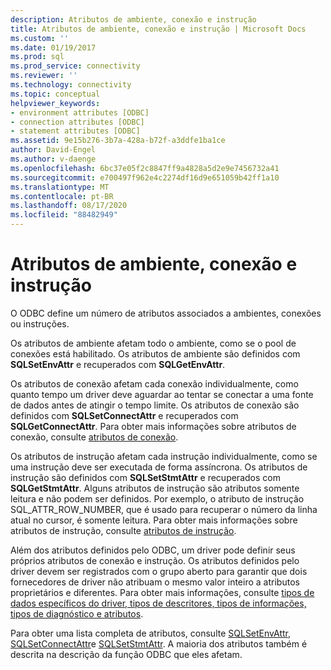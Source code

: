 ```yaml
---
description: Atributos de ambiente, conexão e instrução
title: Atributos de ambiente, conexão e instrução | Microsoft Docs
ms.custom: ''
ms.date: 01/19/2017
ms.prod: sql
ms.prod_service: connectivity
ms.reviewer: ''
ms.technology: connectivity
ms.topic: conceptual
helpviewer_keywords:
- environment attributes [ODBC]
- connection attributes [ODBC]
- statement attributes [ODBC]
ms.assetid: 9e15b276-3b7a-428a-b72f-a3ddfe1ba1ce
author: David-Engel
ms.author: v-daenge
ms.openlocfilehash: 6bc37e05f2c8847ff9a4828a5d2e9e7456732a41
ms.sourcegitcommit: e700497f962e4c2274df16d9e651059b42ff1a10
ms.translationtype: MT
ms.contentlocale: pt-BR
ms.lasthandoff: 08/17/2020
ms.locfileid: "88482949"
---
```

# <a name="environment-connection-and-statement-attributes"></a>Atributos de ambiente, conexão e instrução
O ODBC define um número de atributos associados a ambientes, conexões ou instruções.  
  
 Os atributos de ambiente afetam todo o ambiente, como se o pool de conexões está habilitado. Os atributos de ambiente são definidos com **SQLSetEnvAttr** e recuperados com **SQLGetEnvAttr**.  
  
 Os atributos de conexão afetam cada conexão individualmente, como quanto tempo um driver deve aguardar ao tentar se conectar a uma fonte de dados antes de atingir o tempo limite. Os atributos de conexão são definidos com **SQLSetConnectAttr** e recuperados com **SQLGetConnectAttr**. Para obter mais informações sobre atributos de conexão, consulte [atributos de conexão](../../../odbc/reference/develop-app/connection-attributes.md).  
  
 Os atributos de instrução afetam cada instrução individualmente, como se uma instrução deve ser executada de forma assíncrona. Os atributos de instrução são definidos com **SQLSetStmtAttr** e recuperados com **SQLGetStmtAttr**. Alguns atributos de instrução são atributos somente leitura e não podem ser definidos. Por exemplo, o atributo de instrução SQL_ATTR_ROW_NUMBER, que é usado para recuperar o número da linha atual no cursor, é somente leitura. Para obter mais informações sobre atributos de instrução, consulte [atributos de instrução](../../../odbc/reference/develop-app/statement-attributes.md).  
  
 Além dos atributos definidos pelo ODBC, um driver pode definir seus próprios atributos de conexão e instrução. Os atributos definidos pelo driver devem ser registrados com o grupo aberto para garantir que dois fornecedores de driver não atribuam o mesmo valor inteiro a atributos proprietários e diferentes. Para obter mais informações, consulte [tipos de dados específicos do driver, tipos de descritores, tipos de informações, tipos de diagnóstico e atributos](../../../odbc/reference/develop-app/driver-specific-data-types-descriptor-information-diagnostic.md).  
  
 Para obter uma lista completa de atributos, consulte [SQLSetEnvAttr](../../../odbc/reference/syntax/sqlsetenvattr-function.md), [SQLSetConnectAttr](../../../odbc/reference/syntax/sqlsetconnectattr-function.md)e [SQLSetStmtAttr](../../../odbc/reference/syntax/sqlsetstmtattr-function.md). A maioria dos atributos também é descrita na descrição da função ODBC que eles afetam.
